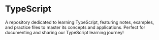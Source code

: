# TypeScript
A repository dedicated to learning TypeScript, featuring notes, examples, and practice files to master its concepts and applications. Perfect for documenting and sharing our TypeScript learning journey!
